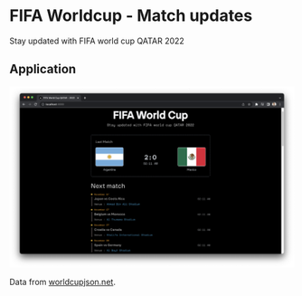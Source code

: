 # FIFA Worldcup - Match updates

Stay updated with FIFA world cup QATAR 2022

## Application
![demo](./demo.png)


Data from [worldcupjson.net](https://worldcupjson.net/).
